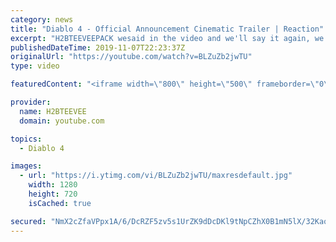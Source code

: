 ```yaml
---
category: news
title: "Diablo 4 - Official Announcement Cinematic Trailer | Reaction"
excerpt: "H2BTEEVEEPACK wesaid in the video and we'll say it again, we back again with another reaction video. We did the demonic and scary video game Diablo ..."
publishedDateTime: 2019-11-07T22:23:37Z
originalUrl: "https://youtube.com/watch?v=BLZuZb2jwTU"
type: video

featuredContent: "<iframe width=\"800\" height=\"500\" frameborder=\"0\" src=\"https://www.youtube.com/embed/BLZuZb2jwTU\" allow=\"accelerometer; autoplay; encrypted-media; gyroscope; picture-in-picture\" allowfullscreen></iframe>"

provider:
  name: H2BTEEVEE
  domain: youtube.com

topics:
  - Diablo 4

images:
  - url: "https://i.ytimg.com/vi/BLZuZb2jwTU/maxresdefault.jpg"
    width: 1280
    height: 720
    isCached: true

secured: "NmX2cZfaVPpx1A/6/DcRZF5zv5s1UrZK9dDcDKl9tNpCZhX0B1mN5lX/32KaqK6clZ2tdEQenkuWx1lcmWJN3LL9XpMpuJy5aKNI0VwSFHU4sgiHvjCaCVOCraucMnskRbF2/+JFfj3bMdJTPZPH+F6vT2RPdZm45JLSf2zuV/QYqvaOA+eAj6VTbpBqTk3sCEQUCcLH8AOhNC136uhrKeG6JDr4WJsJVvqm7+mcpgwPP9Bqi4ZleCtQTa4WOddt8cXmOBndloB+19/KfEljml+8cevwXdbjATf4UK2q4FmLSRpV+lOcMPESHe1JieHMMKuwLXENwFHQ6FmNCDP/7/YCM4IAIQf0+qwta2+wthE/hJZikwIk+VrpL0vz5g7O06CmH2oKbI2Zs1cKRwpKE0MFkyHx5g3MZqau5lQy/bka+nR5iSnaT223sdBnsVgP;2iRkl/ZVAA57VzrSm2kKQA=="
---
```



